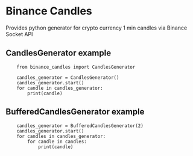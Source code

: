 # Binance Candles

Provides python generator for crypto currency 1 min candles via Binance Socket API

## CandlesGenerator example

        from binance_candles import CandlesGenerator

        candles_generator = CandlesGenerator()
        candles_generator.start()
        for candle in candles_generator:
            print(candle)


## BufferedCandlesGenerator example

        candles_generator = BufferedCandlesGenerator(2)
        candles_generator.start()
        for candles in candles_generator:
            for candle in candles:
                print(candle)
